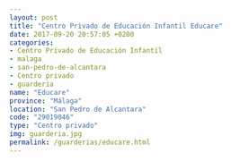 ```yaml
---
layout: post
title: "Centro Privado de Educación Infantil Educare"
date: 2017-09-20 20:57:05 +0200
categories:
- Centro Privado de Educación Infantil
- malaga
- san-pedro-de-alcantara
- Centro privado
- guarderia
name: "Educare"
province: "Málaga"
location: "San Pedro de Alcantara"
code: "29019046"
type: "Centro privado"
img: guarderia.jpg
permalink: /guarderias/educare.html
---
```

